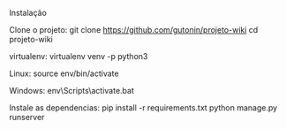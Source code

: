 Instalação

Clone o projeto:
git clone https://github.com/gutonin/projeto-wiki
cd projeto-wiki

virtualenv:
virtualenv venv -p python3

Linux:
source env/bin/activate

Windows:
env\Scripts\activate.bat

Instale as dependencias:
pip install -r requirements.txt
python manage.py runserver